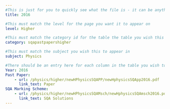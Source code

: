 ```yaml
---
#This is just for you to quickly see what the file is - it can be anything you want
title: 2016

#This must match the level for the page you want it to appear on
level: Higher

#This must match the category id for the table the table you wish this to appear in
category: sqapastpapershigher

#This must match the subject you wish this to appear in
subject: Physics

#There should be an entry here for each column in the table you wish to populate:
Year: 2016
Past Paper:
    - url: /physics/higher/newHPhysicsSQAPP/newHphysicsSQApp2016.pdf
      link_text: Paper
SQA Marking Scheme:
    - url: /physics/higher/newHPhysicsSQAMsch/newHphysicsSQAmsch2016.pdf
      link_text: SQA Solutions
---
```


